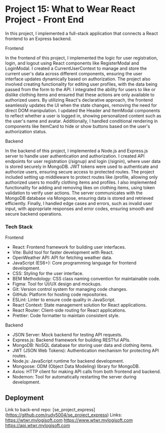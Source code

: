 # Project 15: What to Wear React Project - Front End

In this project, I implemented a full-stack application that connects a React frontend to an Express backend.

Frontend

In the frontend of this project, I implemented the logic for user registration, login, and logout using React components like RegisterModal and LoginModal. I created a CurrentUserContext to manage and store the current user's data across different components, ensuring the user interface updates dynamically based on authorization. The project also involved creating functionality for editing user profiles, with the data being passed from the form to the API. I integrated the ability for users to like or dislike clothing items and ensured that these actions are only available to authorized users. By utilizing React's declarative approach, the frontend seamlessly updates the UI when the state changes, removing the need for direct DOM manipulation. I updated the Header and ItemModal components to reflect whether a user is logged in, showing personalized content such as the user's name and avatar. Additionally, I handled conditional rendering in components like ItemCard to hide or show buttons based on the user's authorization status.

Backend

In the backend of this project, I implemented a Node.js and Express.js server to handle user authentication and authorization. I created API endpoints for user registration (/signup) and login (/signin), where user data is stored securely in MongoDB. JWT tokens were used to authenticate and authorize users, ensuring secure access to protected routes. The project included setting up middleware to protect routes like /profile, allowing only authorized users to modify clothing items and profiles. I also implemented functionality for adding and removing likes on clothing items, using token validation to verify user actions. The server communicates with the MongoDB database via Mongoose, ensuring data is stored and retrieved efficiently. Finally, I handled edge cases and errors, such as invalid user input, with appropriate responses and error codes, ensuring smooth and secure backend operations.

### Tech Stack

Frontend

- React: Frontend framework for building user interfaces.
- Vite: Build tool for faster development with React.
- OpenWeather API: API for fetching weather data.
- JavaScript (ES6+): Core programming language for frontend development.
- CSS: Styling for the user interface.
- BEM Methodology: CSS class naming convention for maintainable code.
- Figma: Tool for UI/UX design and mockups.
- Git: Version control system for managing code changes.
- GitHub: Platform for hosting code repositories.
- ESLint: Linter to ensure code quality in JavaScript.
- React Context: State management solution for React applications.
- React Router: Client-side routing for React applications.
- Prettier: Code formatter to maintain consistent style.

Backend

- JSON Server: Mock backend for testing API requests.
- Express.js: Backend framework for building RESTful APIs.
- MongoDB: NoSQL database for storing user data and clothing items.
- JWT (JSON Web Tokens): Authentication mechanism for protecting API routes.
- Node.js: JavaScript runtime for backend development.
- Mongoose: ODM (Object Data Modeling) library for MongoDB.
- Axios: HTTP client for making API calls from both frontend and backend.
- Nodemon: Tool for automatically restarting the server during development.

## Deployment

Link to back-end repo: [se_project_express] (https://github.com/rudy5004/se_project_express)
Links:
https://wtwr.mylogisoft.com
https://www.wtwr.mylogisoft.com
https://api.wtwr.mylogisoft.com
